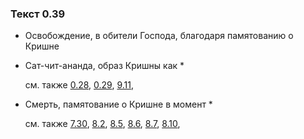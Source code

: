 ### Текст 0.39
	
- Освобождение, в обители Господа, благодаря памятованию о Кришне

	
- Сат-чит-ананда, образ Кришны как *

	см. также  [0.28](../00/0028.md),  [0.29](../00/0029.md),  [9.11](../09/0911.md), 
	
- Смерть, памятование о Кришне в момент *

	см. также  [7.30](../07/0730.md),  [8.2](../08/0802.md),  [8.5](../08/0805.md),  [8.6](../08/0806.md),  [8.7](../08/0807.md),  [8.10](../08/0810.md), 
